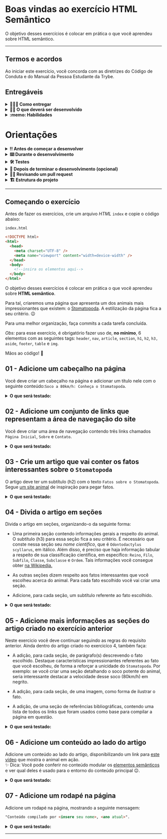 # Boas vindas ao exercício HTML Semântico

O objetivo desses exercícios é colocar em prática o que você aprendeu sobre HTML semântico.

---

## Termos e acordos

Ao iniciar este exercício, você concorda com as diretrizes do Código de Conduta e do Manual da Pessoa Estudante da Trybe.

## Entregáveis

<details>
  <summary><strong>🤷🏽‍♀️ Como entregar</strong></summary><br />

  Para entregar o seu exercício você deverá criar um *Pull Request* neste repositório.

  Lembre-se que você pode consultar nosso conteúdo sobre [Git & GitHub](https://app.betrybe.com/learn/course/5e938f69-6e32-43b3-9685-c936530fd326/module/f04cdb21-382e-4588-8950-3b1a29afd2dd/section/876a615b-f578-4d65-a820-de9f3e5e57db/lesson/be8632bf-7bb7-4c01-a5d9-7aadac3a58f0) e nosso [Blog - Git & GitHub](https://blog.betrybe.com/tecnologia/git-e-github/) sempre que precisar!
</details>

<details>
  <summary><strong>👨‍💻 O que deverá ser desenvolvido</strong></summary><br />

  Neste exercício você vai desenvolver uma página HTML usando as principais tags semânticas.
</details>

<details>
  <summary><strong>:memo: Habilidades</strong></summary><br />

Neste exercício, verificamos se você é capaz de:

- Utilizar a tag `<header>` de forma semanticamente correta

- Utilizar a tag `<nav>` de forma semanticamente correta

- Utilizar a tag `<article>` de forma semanticamente correta

- Utilizar a tag `<section>` de forma semanticamente correta

- Utilizar a tag `<aside>` de forma semanticamente correta

- Utilizar a tag `<footer>` de forma semanticamente correta

- Utilizar a tag `<a>` com os atributos `href` e `target`

- Utilizar a tag `<img>` com os atributos `src`, `alt` e `width`

- Utilizar as tags de header `<h1>`, `<h2>`, etc.

- Utilizar a tag `<p>`

- Definir `Links Internos`, no HTML, como links para outros locais da própria página

- Utilizar as tag `<ul>`, `<li>`, `<strong>`, `<em>`, `<html>`, `<head>` e `<!DOCTYPE html>` para garantir que o navegador saiba que o documento é do tipo `HTML 5`

</details>

# Orientações

<details>
<summary><strong>‼ Antes de começar a desenvolver</strong></summary><br />

1. Clone o repositório

- Use o comando: `git clone git@github.com:tryber/sd-034-exercise-semantic-html.git`
- Entre na pasta do repositório que você acabou de clonar:
  - `cd sd-034-exercise-semantic-html`

2. Instale as dependências e inicialize o projeto

- Instale as dependências:
  - `npm install`

3. Crie uma branch a partir da branch `main`

- Verifique que você está na branch `main`
  - Exemplo: `git branch`
- Se você não estiver, mude para a branch `main`
  - Exemplo: `git checkout main`
- Agora crie uma branch à qual você vai submeter os `commits` do seu projeto:
  - Você deve criar uma branch no seguinte formato: `nome-sobrenome-nome-do-projeto`;
  - Exemplo: `git checkout -b maria-soares-exercise-semantic-html`

4. Crie na raiz do projeto os arquivos que você precisará desenvolver:

- Verifique que você está na raiz do projeto:
  - Exemplo: `pwd` -> o retorno vai ser algo tipo _/Users/maria/code/**sd-034-exercise-semantic-html**_
- Crie os arquivos index.html e style.css:
  - Exemplo: `touch index.html style.css`

5. Adicione as mudanças ao *stage* do Git e faça um `commit`

- Verifique que as mudanças ainda não estão no *stage*:
  - Exemplo: `git status` (devem aparecer listados os novos arquivos em vermelho)
- Adicione o novo arquivo ao *stage* do Git:
  - Exemplo:
    - `git add .` (adicionando todas as mudanças - *que estavam em vermelho* - ao stage do Git)
    - `git status` (devem aparecer listados os arquivos em verde)
- Faça o `commit` inicial:
  - Exemplo:
    - `git commit -m 'iniciando o projeto. VAMOS COM TUDO :rocket:'` (fazendo o primeiro commit)
    - `git status` (deve aparecer uma mensagem tipo *nothing to commit* )

6. Adicione a sua branch com o novo `commit` ao repositório remoto

- Usando o exemplo anterior: `git push -u origin maria-soares-exercise-semantic-html`

7. Crie um novo `Pull Request` *(PR)*

- Vá até a página de *Pull Requests* do [repositório no GitHub](https://github.com/tryber/sd-034-exercise-semantic-html/pulls)
- Clique no botão verde *"New pull request"*
- Clique na caixa de seleção *"Compare"* e escolha a sua branch **com atenção** - Coloque um título para o seu *Pull Request*
  - Exemplo: *"Cria tela de busca"*
- Clique no botão verde *"Create pull request"*

- Adicione uma descrição para o *Pull Request*, um título nítido que o identifique, e clique no botão verde *"Create pull request"*

 <img width="1335" alt="Exemplo de pull request" src="https://user-images.githubusercontent.com/42356399/166255109-b95e6eb4-2503-45e5-8fb3-cf7caa0436e5.png">

- Volte até a [página de *Pull Requests* do repositório](https://github.com/tryber/sd-034-exercise-semantic-html/pulls) e confira que o seu *Pull Request* está criado

</details>

<details>
<summary><strong>⌨️ Durante o desenvolvimento</strong></summary><br />

- Faça `commits` das alterações que você fizer no código regularmente pois assim você garante visibilidade para o time da Trybe e treina essa prática para o mercado de trabalho :) ;
- Lembre-se de sempre após um (ou alguns) `commits`, atualizar o repositório remoto;
- Os comandos que você utilizará com mais frequência são:

1. `git status` *(para verificar o que está em vermelho - fora do stage - e o que está em verde - no stage)*;

2. `git add` *(para adicionar arquivos ao stage do Git)*;

3. `git commit` *(para criar um commit com os arquivos que estão no stage do Git)*;

4. `git push -u origin nome-da-branch` *(para enviar o commit para o repositório remoto na primeira vez que fizer o `push` de uma nova branch)*;

5. `git push` *(para enviar o commit para o repositório remoto após o passo anterior)*.

</details>

<details>
<summary><strong>🛠 Testes</strong></summary><br />

Todos os requisitos do projeto serão testados **automaticamente** por meio do `Cypress`.

## Cypress

O Cypress é uma ferramenta de teste de front-end desenvolvida para a web.

Antes de utilizá-lo, certifique-se de ter executado o comando `npm install` dentro do projeto.

Você pode rodar o cypress localmente para verificar se seus requisitos estão passando, para isso execute o um dos seguintes comandos:

Para executar os testes e vê-los rodando em uma janela de navegador:

```bash
npm run cypress:open
```

Após executar o comando acima, será aberta uma janela de navegador e então basta clicar no nome do arquivo de teste que quiser executar (project.spec.js).

Você também pode assistir a [este](https://vimeo.com/539240375/a116a166b9) vídeo 😉🎙

## Observações técnicas

Alguns requisitos devem seguir um padrão pré-estabelecido para que os testes automáticos funcionem corretamente. Leia-os atentamente e siga à risca o que for pedido. Em particular, **atente-se para os nomes de *ids* que alguns elementos do seu projeto devem possuir**.

- Os requisitos do seu projeto são avaliados automaticamente, sendo utilizada a resolução de tela de `1366 x 768` (1366 pixels de largura por 768 pixels de altura).

- ⚠️ Logo, recomenda-se desenvolver seu projeto usando a mesma resolução, via instalação [deste plugin](https://chrome.google.com/webstore/detail/window-resizer/kkelicaakdanhinjdeammmilcgefonfh?hl=en) do `Chrome` para facilitar a configuração da resolução.

- Atente-se para o tamanho das imagens que você utilizará neste projeto. **Não utilize imagens com um tamanho maior que *500Kb*.**

- ⚠️ Utilize uma ferramenta [como esta](https://picresize.com/pt) para redimensionar as imagens.

- Caso a avaliação falhe com alguma mensagem de erro parecida com `[409:0326/130838.878602:FATAL:memory.cc(22)] Out of memory. size=4194304`, provavelmente as imagens que você está utilizando estão muito grandes. Tente redimensioná-las para um tamanho menor.

- Para verificar se a sua avaliação foi computada com sucesso, você pode verificar os **detalhes da execução do avaliador**.

- Na página do seu *Pull Request*, acima do "botão de merge", procure por _**"Evaluator job"**_ e clique no link _**"Details"**_;
<img width="600" alt="evaluator-job" src="https://user-images.githubusercontent.com/42356399/166258020-e9f1d3c2-9530-4194-91be-c3983427d5f6.png">

- Na página que se abrirá, procure pela linha _**"Run Cypress Evaluator"**_ e clique nela;

<img width="600" alt="topico-run-cypress" src="https://user-images.githubusercontent.com/42356399/166258198-fca19bf0-64ac-4d82-ab81-e2860d255c76.png">

- Desça a página até encontrar a mensagem _**"(Run Starting)"**_;
<img width="600" alt="Captura de Tela 2022-05-02 às 12 09 59" src="https://user-images.githubusercontent.com/42356399/166258577-23beeb14-bfcc-4e81-95a7-11cdcfda0d0b.png">

- Caso tenha dúvidas, consulte [este vídeo](https://vimeo.com/420861252);

- Você tem liberdade para adicionar novos comportamentos ao seu projeto, seja na forma de aperfeiçoamentos em requisitos propostos ou novas funcionalidades, **desde que tais comportamentos adicionais não conflitem com os requisitos propostos**.

- Você pode fazer mais do que for pedido, mas não menos.

- **Nada além do que for pedido nos requisitos será avaliado**. *Esta é uma oportunidade de você exercitar a sua criatividade e experimentar com os conhecimentos adquiridos.*

⚠️ **O avaliador automático não necessariamente avalia seu projeto na ordem em que os requisitos aparecem no readme. Isso acontece para deixar o processo de avaliação mais rápido. Então, não se assuste se isso acontecer, ok?**

</details>

<details>
<summary><strong>🤝 Depois de terminar o desenvolvimento (opcional)</strong></summary><br />

Para sinalizar que o seu projeto está pronto para o *'Code Review'* dos seus colegas, faça o seguinte:

- Vá até a página **DO SEU** *Pull Request*, adicione a label de *'code-review'* e marque seus colegas:
  - No menu à direita, clique no *link* **'Labels'** e escolha a *label* **code-review**;
  - No menu à direita, clique no *link* **'Assignees'** e escolha **o seu usuário**;
  - No menu à direita, clique no *link* **'Reviewers'** e digite `students`, selecione o time `tryber/students-sd-034`.

Caso tenha alguma dúvida, [aqui tem um video explicativo](https://vimeo.com/362189205).

</details>

<details>
<summary><strong>🕵🏿 Revisando um pull request</strong></summary><br />

Use o conteúdo sobre [Code Review](https://app.betrybe.com/learn/course/5e938f69-6e32-43b3-9685-c936530fd326/module/f04cdb21-382e-4588-8950-3b1a29afd2dd/section/b3af2f05-08e5-4b4a-9667-6f5f729c351d/lesson/36268865-fc46-40c7-92bf-cbded9af9006) para te ajudar a revisar os *Pull Requests*.

</details>

<details>
<summary><strong>🏗  Estrutura do projeto</strong></summary>

Após clonar o projeto, você deverá criar os arquivos **index.html** e **style.css** que conterão o seu código HTML e CSS, respectivamente. Observe que os seus arquivos **devem** possuir esses nomes para que o seu projeto seja testado corretamente pelo avaliador automático.

Você é livre para adicionar outros arquivos se julgar necessário. Qualquer dúvida, poste no *Slack*.

</details>

---

## Começando o exercício

Antes de fazer os exercícios, crie um arquivo *HTML* `index` e copie o código abaixo:

`index.html`

```html
<!DOCTYPE html>
<html>
  <head>
    <meta charset="UTF-8" />
    <meta name="viewport" content="width=device-width" />
  </head>
  <body>
    <!--insira os elementos aqui-->
  </body>
</html>
```

O objetivo desses exercícios é colocar em prática o que você aprendeu sobre **HTML semântico**.

Para tal, criaremos uma página que apresenta um dos animais mais impressionantes que existem: o [Stomatopoda](https://www.nationalgeographic.com/science/phenomena/2014/07/03/natures-most-amazing-eyes-just-got-a-bit-weirder/). A estilização da página fica a seu critério. 😉

Para uma melhor organização, faça commits a cada tarefa concluída.

*Obs:* para esse exercício, é obrigatório fazer uso de, **no mínimo**, 6 elementos com as seguintes tags: `header`, `nav`, `article`, `section`, `h1`, `h2`, `h3,` `aside`, `footer`, `table` e `img`.

Mãos ao código! 💪

## 01 - Adicione um cabeçalho na página

Você deve criar um cabeçalho na página e adicionar um título nele com o seguinte conteúdo:`Soco a 80km/h: Conheça o Stomatopoda`.

<details>
  <summary><strong>O que será testado:</strong></summary>

- Existe um cabeçalho na página com a tag adequada;
- Existe um título dentro do cabeçalho;
- O texto do título é `"Soco a 80km/h: Conheça o Stomatopoda"`.

</details>

## 02 - Adicione um conjunto de links que representam a área de navegação do site

Você deve criar uma área de navegação contendo três links chamados `Página Inicial`, `Sobre` e `Contato`.

<details>
  <summary><strong>O que será testado:</strong></summary>

- Existe uma área de navegação no site com a tag adequada;
- O primeiro link está com o texto `"Página Inicial"`;
- O segundo link está com o texto `"Sobre"`;
- O terceiro link está com o texto `"Contato"`.

</details>

## 03 - Crie um artigo que vai conter os fatos interessantes sobre o `Stomatopoda`

O artigo deve ter um subtítulo (h2) com o texto `Fatos sobre o Stomatopoda`. Segue [um site animal](https://theoatmeal.com/comics/mantis_shrimp) de inspiração para pegar fatos.

<details>
  <summary><strong>O que será testado:</strong></summary>

- Existe um artigo na página com a tag adequada;
- Existe um subtítulo com a tag `h2` dentro do artigo;
- O texto do subtítulo é "Fatos sobre o Stomatopoda".

</details>

## 04 - Divida o artigo em seções

Divida o artigo em seções, organizando-o da seguinte forma:

- Uma primeira seção contendo informações gerais a respeito do animal. O subtítulo (h3) para essa seção fica a seu critério. É necessário que conste nessa seção seu *nome científico*, que é `Odontodactylus scyllarus`, em itálico. Além disso, é preciso que haja informação tabular a respeito de sua classificação científica, em específico: `Reino`, `Filo`, `Subfilo`, `Classe`, `Subclasse` e `Ordem`. Tais informações você consegue obter [na Wikipedia.](https://pt.wikipedia.org/wiki/Stomatopoda)

- As outras seções dizem respeito aos fatos interessantes que você escolheu acerca do animal. Para cada fato escolhido você vai criar uma seção.

- Adicione, para cada seção, um subtítulo referente ao fato escolhido.

<details>
  <summary><strong>O que será testado:</strong></summary>

- `"Odontodactylus scyllarus"` aparece em itálico na primeira seção;
- Existe um subtítulo com a tag `h3` para cada seção.

</details>

## 05 - Adicione mais informações as seções do artigo criado no exercício anterior

Neste exercicio você deve continuar seguindo as regras do requisito anterior.
Ainda dentro do artigo criado no exercicíco 4, também faça:

- A adição, para cada seção, de parágrafo(s) descrevendo o fato escolhido. Destaque características impressionantes referentes ao fato que você escolheu, de forma a reforçar a unicidade do `Stomatopoda`. Por exemplo: se você criar uma seção detalhando o soco potente do animal, seria interessante destacar a velocidade desse soco (80km/h) em negrito.

- A adição, para cada seção, de uma imagem, como forma de ilustrar o fato.

- A adição, de uma seção de referências bibliográficas, contendo uma lista de todos os links que foram usados como base para compilar a página em questão.

<details>
  <summary><strong>O que será testado:</strong></summary>

- Existem pelo menos duas seções no artigo;
- Existe um subtítulo com a tag `h3` para cada seção nova;
- Existe uma imagem para cada seção;
- A última seção contém links dentro de uma lista não ordenada.

</details>

## 06 - Adicione um conteúdo ao lado do artigo

Adicione um conteúdo ao lado do artigo, disponibilizando um link para [este vídeo](https://www.youtube.com/watch?v=E0Li1k5hGBE) que mostra o animal em ação. <br />
:sparkles: Dica: Você pode conferir no conteúdo modular os [elementos semânticos](https://app.betrybe.com/learn/course/5e938f69-6e32-43b3-9685-c936530fd326/module/fc998c60-386e-46bc-83ca-4269beb17e17/section/99759b1d-d4d2-4691-b063-06aafa8ac7cd/day/cdc0f1a4-1922-4e70-b49b-90c69cb5abff/lesson/17adb3c9-55f9-408e-94b5-971d10934743) e ver qual deles é usado para o entorno do conteúdo principal 😉.

<details>
  <summary><strong>O que será testado:</strong></summary>

- Existe um conteúdo ao lado da página com a tag adequada;
- Existe um link dentro do conteúdo ao lado com o endereço `"https://www.youtube.com/watch?v=E0Li1k5hGBE"`.

</details>

## 07 - Adicione um rodapé na página

Adicione um rodapé na página, mostrando a seguinte mensagem:

```html
"Conteúdo compilado por <insere seu nome>, <ano atual>".
```

<details>
  <summary><strong>O que será testado:</strong></summary>

- Existe um rodapé na página com a tag adequada;
- Existe o texto `"Conteúdo compilado por <insere seu nome>, <ano atual>".` no rodapé da página.

</details>

---
